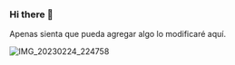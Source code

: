 ### Hi there 👋

<!--
**mercer2511/mercer2511** is a ✨ _special_ ✨ repository because its `README.md` (this file) appears on your GitHub profile.

Here are some ideas to get you started:

- 🔭 I’m currently working on ...
- 🌱 I’m currently learning ...
- 👯 I’m looking to collaborate on ...
- 🤔 I’m looking for help with ...
- 💬 Ask me about ...
- 📫 How to reach me: ...
- 😄 Pronouns: ...
- ⚡ Fun fact: ...
--> Apenas sienta que pueda agregar algo lo modificaré aquí.
![IMG_20230224_224758](https://github.com/mercer2511/mercer2511/assets/98627279/c6cb9f1c-4dec-40a0-b989-9b31ef57f443)
